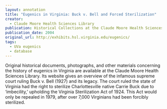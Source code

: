 ```yaml
---
layout: annotation
title: "Eugenics in Virginia: Buck v. Bell and Forced Sterilization"
creator:
  - Claude Moore Health Sciences Library
publication: Historical Collections at the Claude Moore Health Sciences Library
publication_date: 2004
original_url: http://exhibits.hsl.virginia.edu/eugenics/
tags:
  - UVa eugenics
  - database
---
```

Original historical documents, photographs, and other materials concerning the history of eugenics in Virginia are available at the Claude Moore Health Sciences Library. Its website gives an overview of the infamous supreme court ruling Buck v. Bell (1927) and its legacy. The court ruled the state of Virginia had the right to sterilize Charlottesville native Carrie Buck due to ‘imbecility,’ upholding the Virginia Sterilization Act of 1924. This Act would only be repealed in 1979, after over 7,000 Virginians had been forcibly sterilized.
